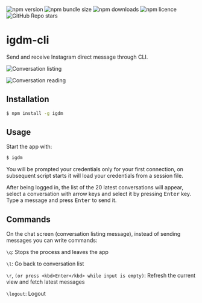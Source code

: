 ![npm version](https://badge.fury.io/js/igdm.svg)
![npm bundle size](https://img.shields.io/bundlephobia/minzip/igdm)
![npm downloads](https://img.shields.io/npm/dt/igdm)
![npm licence](https://img.shields.io/npm/l/igdm)
![GitHub Repo stars](https://img.shields.io/github/stars/noook/igdm-cli)

# igdm-cli

Send and receive Instagram direct message through CLI.

![Conversation listing](./screenshots/listing.png)

![Conversation reading](./screenshots/conversation.png)

## Installation

```sh
$ npm install -g igdm
```

## Usage

Start the app with:
```sh
$ igdm
```

You will be prompted your credentials only for your first connection, on subsequent script starts
it will load your credentials from a session file.

After being logged in, the list of the 20 latest conversations will appear, select a conversation
with arrow keys and select it by pressing <kbd>Enter</kbd> key. Type a message and press <kbd>Enter</kbd> to send it.

## Commands

On the chat screen (conversation listing message), instead of sending messages you can write commands:

`\q`: Stops the process and leaves the app

`\l`: Go back to conversation list

`\r`, `(or press <kbd>Enter</kbd> while input is empty)`: Refresh the current view and fetch latest messages

`\logout`: Logout